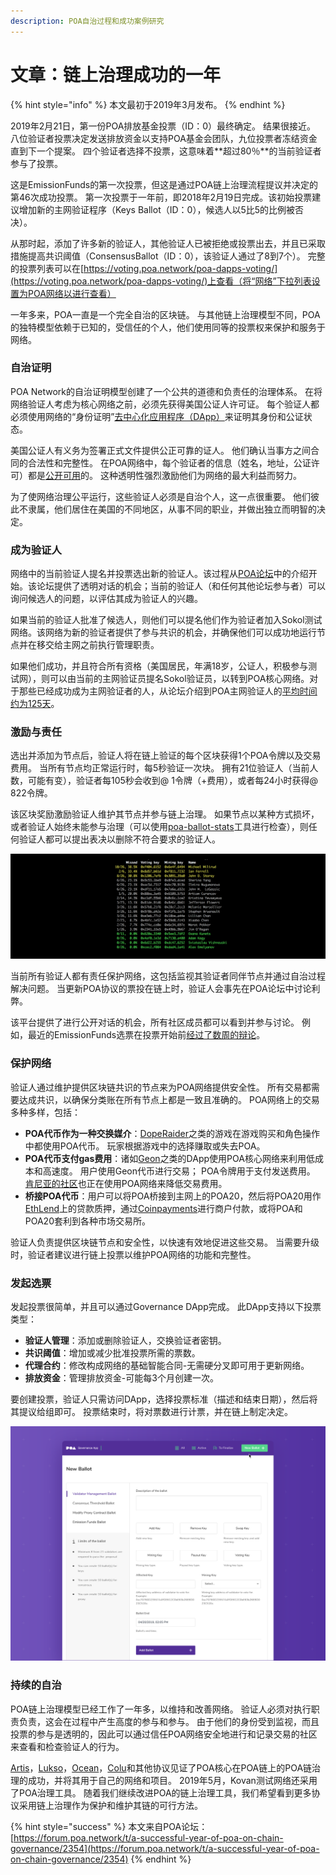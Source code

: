 ```yaml
---
description: POA自治过程和成功案例研究
---
```


# 文章：链上治理成功的一年

{% hint style="info" %}
本文最初于2019年3月发布。
{% endhint %}

2019年2月21日，第一份POA排放基金投票（ID：0）最终确定。 结果很接近。 八位验证者投票决定发送排放资金以支持POA基金会团队，九位投票者冻结资金直到下一个提案。 四个验证者选择不投票，这意味着**超过80％**的当前验证者参与了投票。

这是EmissionFunds的第一次投票，但这是通过POA链上治理流程提议并决定的第46次成功投票。 第一次投票于一年前，即2018年2月19日完成。该初始投票建议增加新的主网验证程序（Keys Ballot（ID：0），候选人以5比5的比例被否决）。

从那时起，添加了许多新的验证人，其他验证人已被拒绝或投票出去，并且已采取措施提高共识阈值（ConsensusBallot（ID：0），该验证人通过了8到7个）。 完整的投票列表可以在[https://voting.poa.network/poa-dapps-voting/](https://voting.poa.network/poa-dapps-voting/)上查看（将“网络”下拉列表设置为POA网络以进行查看）

一年多来，POA一直是一个完全自治的区块链。 与其他链上治理模型不同，POA的独特模型依赖于已知的，受信任的个人，他们使用同等的投票权来保护和服务于网络。

### 自治证明

POA Network的自治证明模型创建了一个公共的道德和负责任的治理体系。 在将网络验证人考虑为核心网络之前，必须先获得美国公证人许可证。 每个验证人都必须使用网络的“身份证明”[去中心化应用程序（DApp）](https://www.poa.network/for-validators/validator-dapps)来证明其身份和公证状态。

美国公证人有义务为签署正式文件提供公正可靠的证人。 他们确认当事方之间合同的合法性和完整性。 在POA网络中，每个验证者的信息（姓名，地址，公证许可）都是[公开可用](https://core-validators.poa.network/)的。 这种透明性强烈激励他们为网络的最大利益而努力。

为了使网络治理公平运行，这些验证人必须是自治个人，这一点很重要。 他们彼此不隶属，他们居住在美国的不同地区，从事不同的职业，并做出独立而明智的决定。

### 成为验证人

网络中的当前验证人提名并投票选出新的验证人。该过程从[POA论坛](https://forum.poa.network/c/poa-core/notaries-intro)中的介绍开始。该论坛提供了透明对话的机会；当前的验证人（和任何其他论坛参与者）可以询问候选人的问题，以评估其成为验证人的兴趣。 

如果当前的验证人批准了候选人，则他们可以提名他们作为验证者加入Sokol测试网络。该网络为新的验证者提供了参与共识的机会，并确保他们可以成功地运行节点并在移交给主网之前执行管理职责。 

如果他们成功，并且符合所有资格（美国居民，年满18岁，公证人，积极参与测试网），则可以由当前的主网验证员提名Sokol验证员，以转到POA核心网络。对于那些已经成功成为主网验证者的人，从论坛介绍到POA主网验证人的[平均时间约为125天](https://forum.poa.network/t/poa-validators-candidates-guide/1250)。

### 激励与责任

选出并添加为节点后，验证人将在链上验证的每个区块获得1个POA令牌以及交易费用。 当所有节点均正常运行时，每5秒验证一次块。 拥有21位验证人（当前人数，可能有变），验证者每105秒会收到@ 1令牌（+费用），或者每24小时获得@ 822令牌。

该区块奖励激励验证人维护其节点并参与链上治理。 如果节点以某种方式损坏，或者验证人始终未能参与治理（可以使用[poa-ballot-stats](https://github.com/poanetwork/poa-ballot-stats)工具进行检查），则任何验证人都可以提出表决以删除不符合要求的验证人。

![ Poa-ballot-stats&#x5DE5;&#x5177;&#x663E;&#x793A;2018&#x5E74;&#x4EE5;&#x6765;&#x7684;&#x6295;&#x7968;&#x53C2;&#x4E0E;&#x7387;&#x5E73;&#x5747;&#x8D85;&#x8FC7;86&#xFF05;&#xFF01;](../../.gitbook/assets/ballot_voting.png)

当前所有验证人都有责任保护网络，这包括监视其验证者同伴节点并通过自治过程解决问题。 当更新POA协议的票投在链上时，验证人会事先在POA论坛中讨论利弊。 

该平台提供了进行公开对话的机会，所有社区成员都可以看到并参与讨论。 例如，最近的EmissionFunds选票在投票开始前[经过了数周的辩论](https://forum.poa.network/t/first-round-of-poa-core-emission-funds-discussion-february-2019/1933)。

### 保护网络

验证人通过维护提供区块链共识的节点来为POA网络提供安全性。 所有交易都需要达成共识，以确保分类账在所有节点上都是一致且准确的。 POA网络上的交易多种多样，包括：

* **POA代币作为一种交换媒介**：[DopeRaider](https://www.stateofthedapps.com/dapps/doperaider)之类的游戏在游戏购买和角色操作中都使用POA代币。 玩家根据游戏中的选择赚取或失去POA。
* **POA代币支付gas费用**：诸如[Geon](https://www.stateofthedapps.com/dapps/geon-app)之类的DApp使用POA核心网络来利用低成本和高速度。 用户使用Geon代币进行交易； POA令牌用于支付发送费用。 [肯尼亚的社区](https://www.bloomberg.com/news/features/2018-10-31/closing-the-cash-gap-with-cryptocurrency)也正在使用POA网络来降低交易费用。 
* **桥接POA代币**：用户可以将POA桥接到主网上的POA20，然后将POA20用作[EthLend](https://ethlend.io/home)上的贷款质押，通过[Coinpayments](https://www.coinpayments.net/)进行商户付款，或将POA和POA20套利到各种市场交易所。

验证人负责提供区块链节点和安全性，以快速有效地促进这些交易。 当需要升级时，验证者建议进行链上投票以维护POA网络的功能和完整性。

### 发起选票

发起投票很简单，并且可以通过Governance DApp完成。 此DApp支持以下投票类型：

* **验证人管理**：添加或删除验证人，交换验证者密钥。 
* **共识阈值**：增加或减少批准投票所需的票数。 
* **代理合约**：修改构成网络的基础智能合同-无需硬分叉即可用于更新网络。 
* **排放资金**：管理排放资金-可能每3个月创建一次。

要创建投票，验证人只需访问DApp，选择投票标准（描述和结束日期），然后将其提议给组即可。 投票结束时，将对票数进行计票，并在链上制定决定。

![&#x6295;&#x7968;DApp](../../.gitbook/assets/validator_ballot.png)

### 持续的自治

POA链上治理模型已经工作了一年多，以维持和改善网络。 验证人必须对执行职责负责，这会在过程中产生高度的参与和参与。 由于他们的身份受到监视，而且投票的参与是透明的，因此可以通过信任POA网络安全地进行和记录交易的社区来查看和检查验证人的行为。 

[Artis](https://artis.eco/en/)，[Lukso](https://www.lukso.network/)，[Ocean](https://blog.oceanprotocol.com/ocean-on-poa-vs-ethereum-mainnet-decd0ac72c97?gi=5704f5b58c5f)，[Colu](https://www.colu.com/)和其他协议见证了POA核心在POA链上的POA链治理的成功，并将其用于自己的网络和项目。 2019年5月，Kovan测试网络还采用了POA治理工具。 随着我们继续改进POA的链上治理工具，我们希望看到更多协议采用链上治理作为保护和维护其链的可行方法。

{% hint style="success" %}
本文来自POA论坛：[https://forum.poa.network/t/a-successful-year-of-poa-on-chain-governance/2354](https://forum.poa.network/t/a-successful-year-of-poa-on-chain-governance/2354)
{% endhint %}


